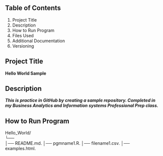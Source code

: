 ## Table of Contents 
1. Project Title 
2. Description
3. How to Run Program
4. Files Used
5. Additional Documentation
6. Versioning
## Project Title
**Hello World Sample**
## Description
***This is practice in GitHub by creating a sample repository. Completed in my Business Analytics and Information systems Professional Prep class.***
## How to Run Program
Hello_World/  
└──  
    │── README.md. 
    │── pgmname1.R. 
    │── filename1.csv. 
    │── examples.html. 
   
